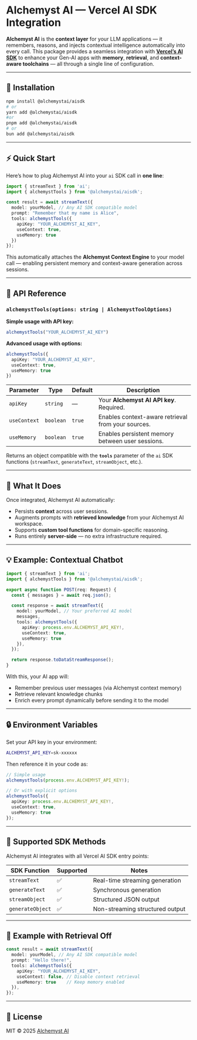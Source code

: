 # Alchemyst AI — Vercel AI SDK Integration

**Alchemyst AI** is the **context layer** for your LLM applications — it remembers, reasons, and injects contextual intelligence automatically into every call.
This package provides a seamless integration with [**Vercel’s AI SDK**](https://ai-sdk.dev) to enhance your Gen-AI apps with **memory**, **retrieval**, and **context-aware toolchains** — all through a single line of configuration.

---

## 🚀 Installation

```bash
npm install @alchemystai/aisdk
# or
yarn add @alchemystai/aisdk
#or
pnpm add @alchemystai/aisdk
# or
bun add @alchemystai/aisdk

```

---

## ⚡ Quick Start

Here’s how to plug Alchemyst AI into your `ai` SDK call in **one line**:

```typescript
import { streamText } from 'ai';
import { alchemystTools } from '@alchemystai/aisdk';

const result = await streamText({
  model: yourModel, // Any AI SDK compatible model
  prompt: "Remember that my name is Alice",
  tools: alchemystTools({
    apiKey: "YOUR_ALCHEMYST_AI_KEY",
    useContext: true,
    useMemory: true
  })
});
```

This automatically attaches the **Alchemyst Context Engine** to your model call — enabling persistent memory and context-aware generation across sessions.

---

## 🧩 API Reference

### `alchemystTools(options: string | AlchemystToolOptions)`

**Simple usage with API key:**
```typescript
alchemystTools("YOUR_ALCHEMYST_AI_KEY")
```

**Advanced usage with options:**
```typescript
alchemystTools({
  apiKey: "YOUR_ALCHEMYST_AI_KEY",
  useContext: true,
  useMemory: true
})
```

| Parameter      | Type      | Default | Description                                             |
| -------------- | --------- | ------- | ------------------------------------------------------- |
| `apiKey`       | `string`  | —       | Your **Alchemyst AI API key**. Required.                |
| `useContext`   | `boolean` | `true`  | Enables context-aware retrieval from your sources.      |
| `useMemory`    | `boolean` | `true`  | Enables persistent memory between user sessions.        |

Returns an object compatible with the **`tools`** parameter of the `ai` SDK functions (`streamText`, `generateText`, `streamObject`, etc.).

---

## 🧠 What It Does

Once integrated, Alchemyst AI automatically:

* Persists **context** across user sessions.
* Augments prompts with **retrieved knowledge** from your Alchemyst AI workspace.
* Supports **custom tool functions** for domain-specific reasoning.
* Runs entirely **server-side** — no extra infrastructure required.

---

## 💡 Example: Contextual Chatbot

```typescript
import { streamText } from 'ai';
import { alchemystTools } from '@alchemystai/aisdk';

export async function POST(req: Request) {
  const { messages } = await req.json();

  const response = await streamText({
    model: yourModel, // Your preferred AI model
    messages,
    tools: alchemystTools({
      apiKey: process.env.ALCHEMYST_API_KEY!,
      useContext: true,
      useMemory: true
    }),
  });

  return response.toDataStreamResponse();
}
```

With this, your AI app will:

* Remember previous user messages (via Alchemyst context memory)
* Retrieve relevant knowledge chunks
* Enrich every prompt dynamically before sending it to the model

---

## 🔒 Environment Variables

Set your API key in your environment:

```bash
ALCHEMYST_API_KEY=sk-xxxxxx
```

Then reference it in your code as:

```typescript
// Simple usage
alchemystTools(process.env.ALCHEMYST_API_KEY!);

// Or with explicit options
alchemystTools({
  apiKey: process.env.ALCHEMYST_API_KEY!,
  useContext: true,
  useMemory: true
});
```

---

## 🧰 Supported SDK Methods

Alchemyst AI integrates with all Vercel AI SDK entry points:

| SDK Function     | Supported | Notes                           |
| ---------------- | --------- | ------------------------------- |
| `streamText`     | ✅         | Real-time streaming generation  |
| `generateText`   | ✅         | Synchronous generation          |
| `streamObject`   | ✅         | Structured JSON output          |
| `generateObject` | ✅         | Non-streaming structured output |

---

## 🧪 Example with Retrieval Off

```typescript
const result = await streamText({
  model: yourModel, // Any AI SDK compatible model
  prompt: "Hello there!",
  tools: alchemystTools({
    apiKey: "YOUR_ALCHEMYST_AI_KEY",
    useContext: false, // Disable context retrieval
    useMemory: true    // Keep memory enabled
  }),
});
```

---

## 📜 License

MIT © 2025 [Alchemyst AI](https://getalchemystai.com)

